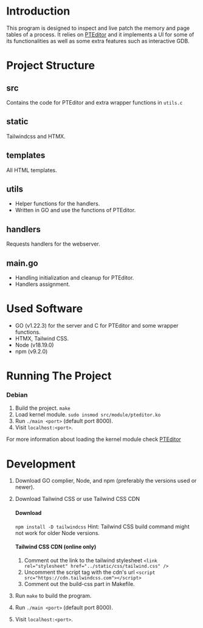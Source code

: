# Introduction

This program is designed to inspect and live patch the memory and page tables of a process.
It relies on [PTEditor](https://github.com/misc0110/PTEditor) and it implements a UI for some of its functionalities as well as some extra features such as interactive GDB.

# Project Structure

## src

Contains the code for PTEditor and extra wrapper functions in `utils.c`

## static

Tailwindcss and HTMX.

## templates

All HTML templates.

## utils

- Helper functions for the handlers.
- Written in GO and use the functions of PTEditor.

## handlers

Requests handlers for the webserver.

## main.go

- Handling initialization and cleanup for PTEditor.
- Handlers assignment.

# Used Software

- GO (v1.22.3) for the server and C for PTEditor and some wrapper functions.
- HTMX, Tailwind CSS.
- Node (v18.19.0)
- npm (v9.2.0)

# Running The Project

### Debian

1. Build the project.
   `make`
2. Load kernel module.
   `sudo insmod src/module/pteditor.ko`
3. Run `./main <port>` (default port 8000).
4. Visit `localhost:<port>`.

For more information about loading the kernel module check [PTEditor](https://github.com/misc0110/PTEditor)

# Development

1. Download GO complier, Node, and npm (preferably the versions used or newer).
2. Download Tailwind CSS or use Tailwind CSS CDN

   #### Download

   `npm install -D tailwindcss`
   Hint: Tailwind CSS build command might not work for older Node versions.

   #### Tailwind CSS CDN (online only)

   1. Comment out the link to the tailwind stylesheet
      `<link rel="stylesheet" href="../static/css/tailwind.css" />`
   2. Uncomment the script tag with the cdn's url
      `<script src="https://cdn.tailwindcss.com"></script>`
   3. Comment out the build-css part in Makefile.

3. Run `make` to build the program.
4. Run `./main <port>` (default port 8000).
5. Visit `localhost:<port>`.
